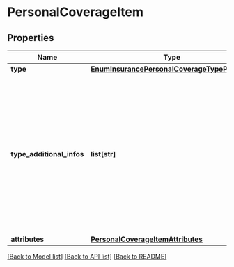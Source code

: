 # PersonalCoverageItem

## Properties
Name | Type | Description | Notes
------------ | ------------- | ------------- | -------------
**type** | [**EnumInsurancePersonalCoverageTypePersonal**](EnumInsurancePersonalCoverageTypePersonal.md) |  | 
**type_additional_infos** | **list[str]** | Lista de textos para complementar informação relativa ao campo type, quando for selecionada a opção &#x27;OUTROS&#x27;. Restrição: Campo de preenchimento obrigatório se &#x27;type&#x27; estiver preenchida a opção &#x27;OUTROS&#x27;  | [optional] 
**attributes** | [**PersonalCoverageItemAttributes**](PersonalCoverageItemAttributes.md) |  | [optional] 

[[Back to Model list]](../README.md#documentation-for-models) [[Back to API list]](../README.md#documentation-for-api-endpoints) [[Back to README]](../README.md)

